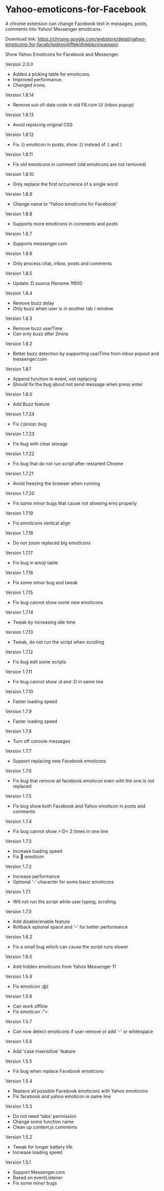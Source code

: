 # Yahoo-emoticons-for-Facebook
A chrome extension can change Facebook text in messages, posts, comments into Yahoo! Messenger emoticons.

Download link: https://chrome.google.com/webstore/detail/yahoo-emoticons-for-faceb/lgidjmoijljffeknlhikklpcjnpaogom

Show Yahoo Emoticons for Facebook and Messenger.

Version 2.0.0
- Added a picking table for emoticons.
- Improved performance.
- Changed icons.

Version 1.8.14
- Remove out-of-date code in old FB.com UI (inbox popup)

Version 1.8.13
- Avoid replacing original CSS

Version 1.8.12
- Fix :)) emoticon in posts, show :)) instead of :) and )

Version 1.8.11
- Fix old emoticons in comment (old emoticons are not removed)

Version 1.8.10
- Only replace the first occurrence of a single word

Version 1.8.9
- Change name to 'Yahoo emoticons for Facebook'

Version 1.8.8
- Supports more emoticons in comments and posts

Version 1.8.7
- Supports messenger.com

Version 1.8.6
- Only process chat, inbox, posts and comments

Version 1.8.5
- Update :D source filename 1f600

Version 1.8.4
- Remove buzz delay
- Only buzz when user is in another tab / window

Version 1.8.3
- Remove buzz userTime
- Can only buzz after 2mins

Version 1.8.2
- Better buzz detection by supporting userTime from inbox popout and messenger.com

Version 1.8.1
- Append function to event, not replacing
- Should fix the bug about not send message when press enter

Version 1.8.0
- Add Buzz feature <ding>

Version 1.7.24
- Fix (:p)oop: bug

Version 1.7.23
- Fix bug with clear storage

Version 1.7.22
- Fix bug that do not run script after restarted Chrome

Version 1.7.21
- Avoid freezing the browser when running

Version 1.7.20
- Fix some minor bugs that cause not showing emo properly

Version 1.7.19
- Fix emoticons vertical align

Version 1.7.18
- Do not zoom replaced big emoticons

Version 1.7.17
- Fix bug in emoji table

Version 1.7.16
- Fix some minor bug and tweak

Version 1.7.15
- Fix bug cannot show some new emoticons

Version 1.7.14
- Tweak by increasing idle time

Version 1.7.13
- Tweak, do not run the script when scrolling

Version 1.7.12
- Fix bug edit some scripts

Version 1.7.11
- Fix bug cannot show :d and :D in same line

Version 1.7.10
- Faster loading speed

Version 1.7.9
- Faster loading speed

Version 1.7.8
- Turn off console messages

Version 1.7.7
- Support replacing new Facebook emoticons

Version 1.7.6
- Fix bug that remove all facebook emoticon even with the one is not replaced

Version 1.7.5
- Fix bug show both Facebook and Yahoo emoticon in posts and comments

Version 1.7.4
- Fix bug cannot show >:D< 2 times in one line

Version 1.7.3
- Increase loading speed
- Fix :poop: emoticon

Version 1.7.2
- Increase performance
- Optional '-' character for some basic emoticons

Version 1.7.1
- Will not run the script while user typing, scrolling

Version 1.7.0
- Add disable/enable feature
- Rollback optional space and '-' for better performance

Version 1.6.2
- Fix a small bug which can cause the script runs slower

Version 1.6.0
- Add hidden emoticons from Yahoo Messenger 11

Version 1.5.9
- Fix emoticon :@)

Version 1.5.8
- Can work offline
- Fix emoticon :">

Version 1.5.7
- Can now detect emoticons if user remove or add '-' or whitespace

Version 1.5.6
- Add 'case insensitive' feature

Version 1.5.5
- Fix bug when replace Facebook emoticons

Version 1.5.4
- Replace all possible Facebook emoticons with Yahoo emoticons
- Fix facebook and yahoo emoticon in same line

Version 1.5.3
- Do not need 'tabs' permission
- Change some function name
- Clean up content.js comments

Version 1.5.2
- Tweak for longer battery life
- Increase loading speed

Version 1.5.1
- Support Messenger.com
- Based on eventListener
- Fix some minor bugs
